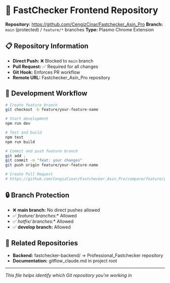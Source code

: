# 🎨 FastChecker Frontend Repository

**Repository:** https://github.com/CengizCinar/Fastchecker_Asin_Pro
**Branch:** `main` (protected) / `feature/*` branches
**Type:** Plasmo Chrome Extension

## 📋 Repository Information

- **Direct Push:** ❌ Blocked to `main` branch
- **Pull Request:** ✅ Required for all changes
- **Git Hook:** Enforces PR workflow
- **Remote URL:** Fastchecker_Asin_Pro repository

## 🚀 Development Workflow

```bash
# Create feature branch
git checkout -b feature/your-feature-name

# Start development
npm run dev

# Test and build
npm test
npm run build

# Commit and push feature branch
git add .
git commit -m "feat: your changes"
git push origin feature/your-feature-name

# Create Pull Request
# https://github.com/CengizCinar/Fastchecker_Asin_Pro/compare/feature/your-feature-name...main
```

## 🔒 Branch Protection

- ❌ **main branch:** No direct pushes allowed
- ✅ **feature/* branches:** Allowed
- ✅ **hotfix/* branches:** Allowed
- ✅ **develop branch:** Allowed

## 🔗 Related Repositories

- **Backend:** fastchecker-backend/ → Professional_Fastchecker repository
- **Documentation:** gitflow_claude.md in project root

---
*This file helps identify which Git repository you're working in*